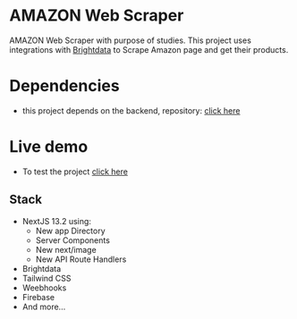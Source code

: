 # AMAZON Web Scraper
AMAZON Web Scraper with purpose of studies.
This project uses integrations with [Brightdata](https://brightdata.com) to Scrape Amazon page and get their products.

# Dependencies
- this project depends on the backend, repository: [click here](https://github.com/cloviscarmezini/amazon-scraper-brightdata-backend)


# Live demo

- To test the project [click here](https://amazon-scraper-cloviscarmezini.vercel.app/)

## Stack

- NextJS 13.2 using:
    - New app Directory
    - Server Components
    - New next/image
    - New API Route Handlers
- Brightdata
- Tailwind CSS
- Weebhooks
- Firebase
- And more...